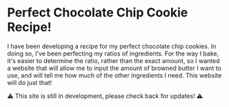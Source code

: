 # Perfect Chocolate Chip Cookie Recipe!

I have been developing a recipe for my perfect chocolate chip cookies. In doing so, I've been perfecting my ratios of ingredients. For the way I bake, it's easier to determine the ratio, rather than the exact amount, so I wanted a website that will allow me to input the amount of browned butter I want to use, and will tell me how much of the other ingredients I need. This website will do just that!


⚠️ This site is still in development, please check back for updates! ⚠️
